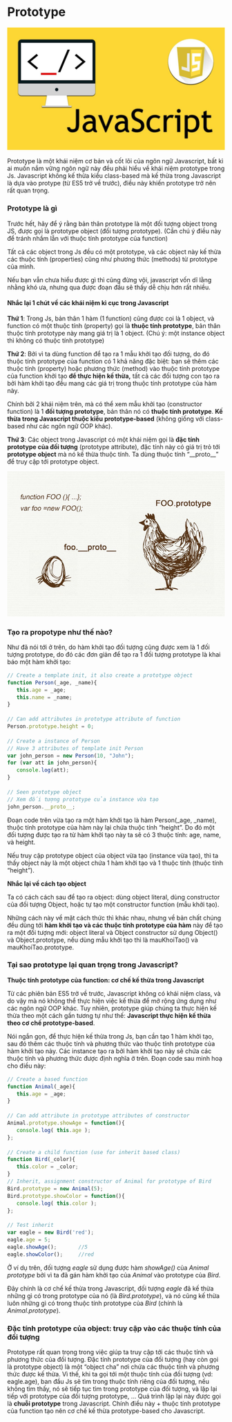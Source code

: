 # Prototype

![](.gitbook/assets/cafedevn-javascript.jpg)

Prototype là một khái niệm cơ bản và cốt lõi của ngôn ngữ Javascript, bất kì ai muốn nắm vững ngôn ngữ này đều phải hiểu về khái niệm prototype trong Js. Javascript không kế thừa kiểu class-based mà kế thừa trong Javascript là dựa vào protype \(từ ES5 trở về trước\), điều này khiến prototype trở nên rất quan trọng.

### Prototype là gì 

Trước hết, hãy để ý rằng bản thân prototype là một đối tượng object trong JS, được gọi là prototype object \(đối tượng prototype\). \(Cần chú ý điều này để tránh nhầm lẫn với thuộc tính prototype của function\)

Tất cả các object trong Js đều có một prototype, và các object này kế thừa các thuộc tính \(properties\) cũng như phương thức \(methods\) từ prototype của mình.

Nếu bạn vẫn chưa hiểu được gì thì cũng đừng vội, javascript vốn dĩ lằng nhằng khó ưa, nhưng qua được đoạn đầu sẽ thấy dễ chịu hơn rất nhiều.

#### **Nhắc lại 1 chút về các khái niệm kì cục trong Javascript**

**Thứ 1**: Trong Js, bản thân 1 hàm \(1 function\) cũng được coi là 1 object, và function có một thuộc tính \(property\) gọi là **thuộc tính prototype**, bản thân thuộc tính prototype này mang giá trị là 1 object. \(Chú ý: một instance object thì không có thuộc tính prototype\)

**Thứ 2**: Bởi vì ta dùng function để tạo ra 1 mẫu khởi tạo đối tượng, do đó thuộc tính prototype của function có 1 khả năng đặc biệt: bạn sẽ thêm các thuộc tính \(property\) hoặc phương thức \(method\) vào thuộc tính prototype của function khởi tạo **để thực hiện kế thừa,** tất cả các đối tượng con tạo ra bởi hàm khởi tạo đều mang các giá trị trong thuộc tính prototype của hàm này.

Chính bởi 2 khái niệm trên, mà có thể xem mẫu khởi tạo \(constructor function\) là 1 **đối tượng prototype**, bản thân nó có **thuộc tính prototype**. **Kế thừa trong Javascript thuộc kiểu prototype-based** \(không giống với class-based như các ngôn ngữ OOP khác\).

**Thứ 3**: Các object trong Javascript có một khái niệm gọi là **đặc tính prototype của đối tượng** \(prototype attribute\), đặc tính này có giá trị trỏ tới **prototype object** mà nó kế thừa thuộc tính. Ta dùng thuộc tính “\_\_proto\_\_” để truy cập tới prototype object.

![](.gitbook/assets/image_2021-08-05_093531.png)

### Tạo ra propotype như thế nào?

Như đã nói tới ở trên, do hàm khởi tạo đối tượng cũng được xem là 1 đối tượng prototype, do đó các đơn giản để tạo ra 1 đối tượng prototype là khai báo một hàm khởi tạo:

```javascript
// Create a template init, it also create a prototype object
function Person(_age, _name){
   this.age = _age;
   this.name = _name;
}

// Can add attributes in prototype attribute of function
Person.prototype.height = 0;

// Create a instance of Person
// Have 3 attributes of template init Person
var john_person = new Person(10, "John");
for (var att in john_person){
   console.log(att);
}

// Seen prototype object
// Xem đối tượng prototype của instance vừa tạo
john_person.__proto__;
```

Đoạn code trên vừa tạo ra một hàm khởi tạo là hàm Person\(\_age, \_name\), thuộc tính prototype của hàm này lại chứa thuộc tính “height”. Do đó một đối tượng được tạo ra từ hàm khởi tạo này ta sẽ có 3 thuộc tính: age, name, và height.

Nếu truy cập prototype object của object vừa tạo \(instance vừa tạo\), thì ta thấy object này là một object chứa 1 hàm khởi tạo và 1 thuộc tính \(thuộc tính “height”\).

**Nhắc lại về cách tạo object**

Ta có cách cách sau để tạo ra object: dùng object literal, dùng constructor của đối tượng Object, hoặc tự tạo một constructor function \(mẫu khởi tạo\).

Những cách này về mặt cách thức thì khác nhau, nhưng về bản chất chúng đều dùng tới **hàm khởi tạo và các thuộc tính prototype của hàm** này để tạo ra một đối tượng mới: object literal và Object constructor sử dụng Object\(\) và Object.prototype, nếu dùng mẫu khởi tạo thì là mauKhoiTao\(\) và mauKhoiTao.prototype.

### Tại sao prototype lại quan trọng trong Javascript?

**Thuộc tính prototype của function: cơ chế kế thừa trong Javascript**

Từ các phiên bản ES5 trở về trước, Javascript không có khái niệm class, và do vậy mà nó không thể thực hiện việc kế thừa để mở rộng ứng dụng như các ngôn ngữ OOP khác. Tuy nhiên, prototype giúp chúng ta thực hiện kế thừa theo một cách gần tương tự như thế: **Javascript thực hiện kế thừa theo cơ chế prototype-based**.

Nói ngắn gọn, để thực hiện kế thừa trong Js, bạn cần tạo 1 hàm khởi tạo, sau đó thêm các thuộc tính và phương thức vào thuộc tính prototype của hàm khởi tạo này. Các instance tạo ra bởi hàm khởi tạo này sẽ chứa các thuộc tính và phương thức được định nghĩa ở trên. Đoạn code sau minh hoạ cho điều này:

```javascript
// Create a based function  
function Animal(_age){
   this.age = _age;
}
 
// Can add attribute in prototype attributes of constructor 
Animal.prototype.showAge = function(){
   console.log( this.age );
};

// Create a child function (use for inherit based class) 
function Bird(_color){
   this.color = _color;
}
// Inherit, assignment constructor of Animal for prototype of Bird
Bird.prototype = new Animal(5);
Bird.prototype.showColor = function(){
   console.log( this.color );
};
 
// Test inherit
var eagle = new Bird('red');
eagle.age = 5;
eagle.showAge();       //5
eagle.showColor();     //red
```

Ở ví dụ trên, đối tượng _eagle_ sử dụng được hàm _showAge\(\)_ của _Animal prototype_ bởi vì ta đã gán hàm khởi tạo của _Animal_ vào prototype của _Bird_.

Đây chính là cơ chế kế thừa trong Javascript, đối tượng _eagle_ đã kế thừa những gì có trong prototype của nó \(là _Bird.prototype_\), và nó cũng kế thừa luôn những gì có trong thuộc tính prototype của _Bird_ \(chính là _Animal.prototype_\).

### **Đặc tính prototype của object: truy cập vào các thuộc tính của đối tượng**

Prototype rất quan trọng trong việc giúp ta truy cập tới các thuộc tính và phương thức của đối tượng. Đặc tính prototype của đối tượng \(hay còn gọi là prototype object\) là một “object cha” nơi chứa các thuộc tính và phương thức được kế thừa. Vì thế, khi ta gọi tới một thuộc tính của đối tượng \(vd: eagle.age\), ban đầu Js sẽ tìm trong thuộc tính riêng của đối tượng, nếu không tìm thấy, nó sẽ tiếp tục tìm trong prototype của đối tượng, và lặp lại tiếp với prototype của đối tượng prototype, … Quá trình lặp lại này được gọi là **chuỗi prototype** trong Javascript. Chính điều này + thuộc tính prototype của function tạo nên cơ chế kế thừa prototype-based cho Javascript.

